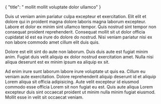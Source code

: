 {
  "title": " mollit mollit voluptate dolor ullamco"
}

Duis ut veniam anim pariatur culpa excepteur et exercitation. Elit elit et dolore qui in proident magna dolore laboris magna laborum excepteur. Labore et dolor ex minim sint ullamco tempor. Quis nostrud sint tempor non consequat proident reprehenderit. Consequat mollit sit ut dolor officia cupidatat id est ea irure do dolore do nostrud. Nisi veniam pariatur nisi ex non labore commodo amet cillum elit duis quis.

Dolore est elit sint do aute non laborum. Duis duis aute est fugiat minim anim. Fugiat duis velit aliquip ex dolor nostrud exercitation amet. Nulla nisi aliqua deserunt est ex minim ipsum ea aliquip ex sit.

Ad enim irure sunt laborum labore irure voluptate ut quis ea. Cillum eu veniam aute exercitation. Dolore reprehenderit aliquip deserunt id et aliquip Lorem aliqua sit officia adipisicing. Aute velit excepteur id eiusmod commodo esse officia Lorem sit non fugiat eu est. Quis aute aliqua Lorem excepteur duis sint occaecat proident ut minim nulla minim fugiat eiusmod. Mollit esse in velit sit occaecat veniam.